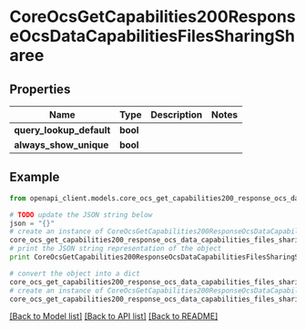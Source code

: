 # CoreOcsGetCapabilities200ResponseOcsDataCapabilitiesFilesSharingSharee


## Properties
Name | Type | Description | Notes
------------ | ------------- | ------------- | -------------
**query_lookup_default** | **bool** |  | 
**always_show_unique** | **bool** |  | 

## Example

```python
from openapi_client.models.core_ocs_get_capabilities200_response_ocs_data_capabilities_files_sharing_sharee import CoreOcsGetCapabilities200ResponseOcsDataCapabilitiesFilesSharingSharee

# TODO update the JSON string below
json = "{}"
# create an instance of CoreOcsGetCapabilities200ResponseOcsDataCapabilitiesFilesSharingSharee from a JSON string
core_ocs_get_capabilities200_response_ocs_data_capabilities_files_sharing_sharee_instance = CoreOcsGetCapabilities200ResponseOcsDataCapabilitiesFilesSharingSharee.from_json(json)
# print the JSON string representation of the object
print CoreOcsGetCapabilities200ResponseOcsDataCapabilitiesFilesSharingSharee.to_json()

# convert the object into a dict
core_ocs_get_capabilities200_response_ocs_data_capabilities_files_sharing_sharee_dict = core_ocs_get_capabilities200_response_ocs_data_capabilities_files_sharing_sharee_instance.to_dict()
# create an instance of CoreOcsGetCapabilities200ResponseOcsDataCapabilitiesFilesSharingSharee from a dict
core_ocs_get_capabilities200_response_ocs_data_capabilities_files_sharing_sharee_form_dict = core_ocs_get_capabilities200_response_ocs_data_capabilities_files_sharing_sharee.from_dict(core_ocs_get_capabilities200_response_ocs_data_capabilities_files_sharing_sharee_dict)
```
[[Back to Model list]](../README.md#documentation-for-models) [[Back to API list]](../README.md#documentation-for-api-endpoints) [[Back to README]](../README.md)


